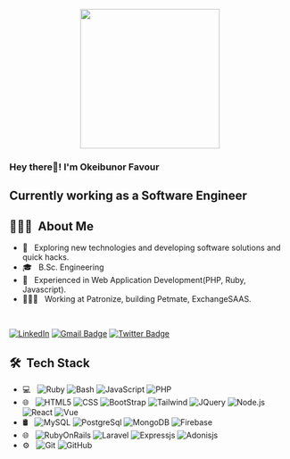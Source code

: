 <p align="center">
  <img src="https://github.com/thompsonemerson/thompsonemerson/raw/master/cover-thompson.png" height="250"/>
</p>

<h3> Hey there👋! I'm Okeibunor Favour</h2>
<h2> Currently working as a Software Engineer </h2>

## 👨🏻‍💻 &nbsp;About Me 

- 🤔 &nbsp; Exploring new technologies and developing software solutions and quick hacks.
- 🎓 &nbsp; B.Sc. Engineering
- 💼 &nbsp; Experienced in Web Application Development(PHP, Ruby, Javascript).
- 👨🏻‍💻 &nbsp; Working at Patronize, building Petmate, ExchangeSAAS. 

<br>

[![LinkedIn](https://img.shields.io/badge/-Okeibunor%20Favour-blue?style=plastic&logo=linkedin&logoColor=white&link=https://www.linkedin.com/in/prathmesh-jadhav-4933ab172/)](https://www.linkedin.com/in/favour-okeibunor/) [![Gmail Badge](https://img.shields.io/badge/-favourokeibunor@gmail.com-c14438?style=flat-square&logo=Gmail&logoColor=white&link=mailto:favourokeibunor@gmail.com)](mailto:favourokeibunor@gmail.com) [![Twitter Badge](https://img.shields.io/badge/-@favourokeibunor?style=flat-square&labelColor=1ca0f1&logo=twitter&logoColor=white&link=https://twitter.com/favourokeibunor)](https://twitter.com/favourokeibunor)


## 🛠 &nbsp;Tech Stack

- 💻 &nbsp;
  ![Ruby](https://img.shields.io/badge/-Ruby-333333?style=flat&logo=ruby)
  ![Bash](https://img.shields.io/badge/-Bash-333333?style=flat&logo=bash&logoColor=007396)
  ![JavaScript](https://img.shields.io/badge/-JavaScript-333333?style=flat&logo=javascript)
  ![PHP](https://img.shields.io/badge/-PHP-333333?style=flat&logo=php)
- 🌐 &nbsp;
  ![HTML5](https://img.shields.io/badge/-HTML5-333333?style=flat&logo=HTML5)
  ![CSS](https://img.shields.io/badge/-CSS-333333?style=flat&logo=CSS3&logoColor=1572B6)
  ![BootStrap](https://img.shields.io/badge/-BootStrap-333333?style=flat&logo=bootstrap&logoColor=1572B6)
  ![Tailwind](https://img.shields.io/badge/-Tailwind-333333?style=flat&logo=tailwind&logoColor=1272B6)
  ![JQuery](https://img.shields.io/badge/-JQuery-333333?style=flat&logo=jquery)
  ![Node.js](https://img.shields.io/badge/-Node.js-333333?style=flat&logo=node.js)
  ![React](https://img.shields.io/badge/-React-333333?style=flat&logo=react)
  ![Vue](https://img.shields.io/badge/-Vue-333333?style=flat&logo=vuejs)
- 🛢 &nbsp;
  ![MySQL](https://img.shields.io/badge/-MySQL-333333?style=flat&logo=mysql)
  ![PostgreSql](https://img.shields.io/badge/-Postgresql-333333?style=flat&logo=postgresql)
  ![MongoDB](https://img.shields.io/badge/-MongoDB-333333?style=flat&logo=mongodb)
  ![Firebase](https://img.shields.io/badge/-Firebase-333333?style=flat&logo=firebase)
- 🌐 &nbsp;
  ![RubyOnRails](https://img.shields.io/badge/-RubyOnRails-333333?style=flat&logo=rubyonrails)
  ![Laravel](https://img.shields.io/badge/-Laravel-333333?style=flat&logo=laravel)
  ![Expressjs](https://img.shields.io/badge/-Express-333333?style=flat&logo=express)
  ![Adonisjs](https://img.shields.io/badge/-Adonis-333333?style=flat&logo=adonisjs)
- ⚙ &nbsp;
  ![Git](https://img.shields.io/badge/-Git-333333?style=flat&logo=git)
  ![GitHub](https://img.shields.io/badge/-GitHub-333333?style=flat&logo=github)
  

<br/>

<!--
**Okeibunor/okeibunor** is a ✨ _special_ ✨ repository because its `README.md` (this file) appears on your GitHub profile.

Here are some ideas to get you started:

- 🔭 I’m currently working on Pocket App
- 🌱 I’m currently learning more concepts Cloud Devops, Terraform, Kubernetes.
- 👯 I’m looking to collaborate on awesome projects. Language Agnostic. Especially scripting languages like Javascript, 
- 💬 Ask me about Ruby, Nodejs, MVC, Design Patterns
- 😄 Pronouns: He/Him
- ⚡ Fun fact: Hot water will turn into ice faster than cold water
-->
